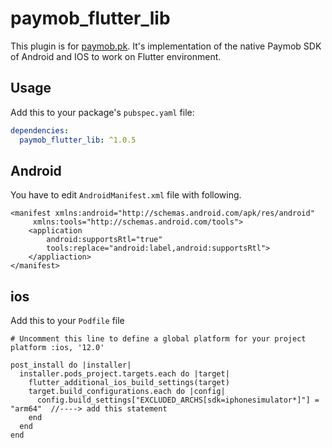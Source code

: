 # paymob_flutter_lib

This plugin is for [paymob.pk](https://docs.paymob.pk/). It's implementation of the native Paymob SDK of Android and IOS to work on Flutter environment.

## Usage

Add this to your package's `pubspec.yaml` file:

```yaml
dependencies:
  paymob_flutter_lib: ^1.0.5
```

## Android

You have to edit `AndroidManifest.xml` file with following.

```manifest
<manifest xmlns:android="http://schemas.android.com/apk/res/android"
     xmlns:tools="http://schemas.android.com/tools">
    <application
        android:supportsRtl="true"
        tools:replace="android:label,android:supportsRtl">
    </appliaction>
</manifest>
```

## ios

Add this to your `Podfile` file

```podfile
# Uncomment this line to define a global platform for your project
platform :ios, '12.0'

post_install do |installer|
  installer.pods_project.targets.each do |target|
    flutter_additional_ios_build_settings(target)
    target.build_configurations.each do |config|
      config.build_settings["EXCLUDED_ARCHS[sdk=iphonesimulator*]"] = "arm64"  //----> add this statement
    end
  end
end

```


